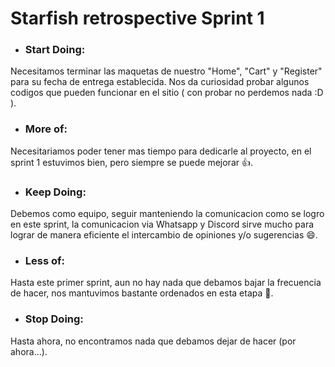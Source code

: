 # Starfish retrospective Sprint 1
- ### Start Doing:

Necesitamos terminar  las maquetas de nuestro "Home", "Cart" y "Register" para su fecha de entrega  establecida. Nos da curiosidad  probar algunos codigos que pueden funcionar en el sitio ( con probar no perdemos nada :D ).

- ### More of:

Necesitariamos poder tener mas tiempo para dedicarle al proyecto, en el sprint 1 estuvimos bien, pero siempre se puede mejorar :+1:.

- ### Keep Doing:

Debemos como equipo, seguir manteniendo la comunicacion como se logro en este sprint, la comunicacion via Whatsapp y Discord sirve mucho para lograr de manera eficiente el intercambio de opiniones y/o sugerencias :smile:.

- ### Less of:

Hasta este primer sprint, aun no hay nada que debamos bajar la frecuencia de hacer, nos mantuvimos bastante ordenados en esta etapa :angel:.

- ### Stop Doing:

Hasta ahora, no encontramos nada que debamos dejar de hacer (por ahora...).




